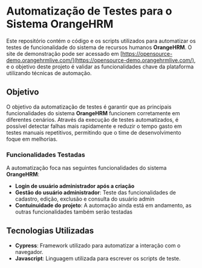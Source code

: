 # Automatização de Testes para o Sistema OrangeHRM

Este repositório contém o código e os scripts utilizados para automatizar os testes de funcionalidade do sistema de recursos humanos **OrangeHRM**. O site de demonstração pode ser acessado em [https://opensource-demo.orangehrmlive.com/](https://opensource-demo.orangehrmlive.com/), e o objetivo deste projeto é validar as funcionalidades chave da plataforma utilizando técnicas de automação.

## Objetivo

O objetivo da automatização de testes é garantir que as principais funcionalidades do sistema **OrangeHRM** funcionem corretamente em diferentes cenários. Através da execução de testes automatizados, é possível detectar falhas mais rapidamente e reduzir o tempo gasto em testes manuais repetitivos, permitindo que o time de desenvolvimento foque em melhorias.

### Funcionalidades Testadas

A automatização foca nas seguintes funcionalidades do sistema **OrangeHRM**:

- **Login de usuário administrador após a criação**
- **Gestão do usuário administrador**: Teste das funcionalidades de cadastro, edição, exclusão e consulta do usuário admin
- **Contuinuidade do projeto**: A automação ainda está em andamento, as outras funcionalidades também serão testadas 


## Tecnologias Utilizadas

- **Cypress**: Framework utilizado para automatizar a interação com o navegador.
- **Javascript**: Linguagem utilizada para escrever os scripts de teste.


